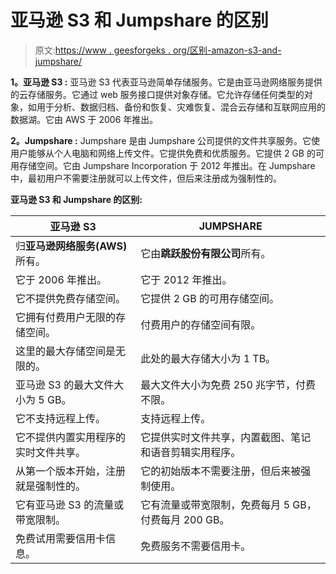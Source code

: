 # 亚马逊 S3 和 Jumpshare 的区别

> 原文:[https://www . geesforgeks . org/区别-amazon-s3-and-jumpshare/](https://www.geeksforgeeks.org/difference-between-amazon-s3-and-jumpshare/)

**1。亚马逊 S3 :**
亚马逊 S3 代表亚马逊简单存储服务。它是由亚马逊网络服务提供的云存储服务。它通过 web 服务接口提供对象存储。它允许存储任何类型的对象，如用于分析、数据归档、备份和恢复、灾难恢复、混合云存储和互联网应用的数据湖。它由 AWS 于 2006 年推出。

**2。Jumpshare :**
Jumpshare 是由 Jumpshare 公司提供的文件共享服务。它使用户能够从个人电脑和网络上传文件。它提供免费和优质服务。它提供 2 GB 的可用存储空间。它由 Jumpshare Incorporation 于 2012 年推出。在 Jumpshare 中，最初用户不需要注册就可以上传文件，但后来注册成为强制性的。

**亚马逊 S3 和 Jumpshare 的区别:**

<center>

| 亚马逊 S3 | JUMPSHARE |
| --- | --- |
| 归**亚马逊网络服务(AWS)** 所有。 | 它由**跳跃股份有限公司**所有。 |
| 它于 2006 年推出。 | 它于 2012 年推出。 |
| 它不提供免费存储空间。 | 它提供 2 GB 的可用存储空间。 |
| 它拥有付费用户无限的存储空间。 | 付费用户的存储空间有限。 |
| 这里的最大存储空间是无限的。 | 此处的最大存储大小为 1 TB。 |
| 亚马逊 S3 的最大文件大小为 5 GB。 | 最大文件大小为免费 250 兆字节，付费不限。 |
| 它不支持远程上传。 | 支持远程上传。 |
| 它不提供内置实用程序的实时文件共享。 | 它提供实时文件共享，内置截图、笔记和语音剪辑实用程序。 |
| 从第一个版本开始，注册就是强制性的。 | 它的初始版本不需要注册，但后来被强制使用。 |
| 它有亚马逊 S3 的流量或带宽限制。 | 它有流量或带宽限制，免费每月 5 GB，付费每月 200 GB。 |
| 免费试用需要信用卡信息。 | 免费服务不需要信用卡。 |

</center>